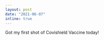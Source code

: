 ```yaml
---
layout: post
date: "2021-06-07" 
inline: true 
---
```



Got my first shot of Covishield Vaccine today! 
